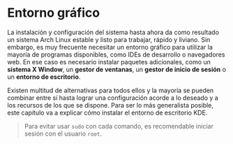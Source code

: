 # Entorno gráfico

La instalación y configuración del sistema hasta ahora da como resultado un sistema Arch Linux estable y listo para trabajar, rápido y liviano. Sin embargo, es muy frecuente necesitar un entorno gráfico para utilizar la mayoría de programas disponibles, como IDEs de desarrollo o navegadores web. En ese caso es necesario instalar paquetes adicionales, como un **sistema X Window**, un **gestor de ventanas**, un **gestor de inicio de sesión** o un **entorno de escritorio**.

Existen multitud de alternativas para todos ellos y la mayoría se pueden combinar entre sí hasta lograr una configuración acorde a lo deseado y a los recursos de los que se dispone. Para ser lo más generalista posible, este capítulo va a explicar cómo instalar el entorno de escritorio KDE.

>Para evitar usar `sudo` con cada comando, es recomendable iniciar sesión con el usuario `root`.
